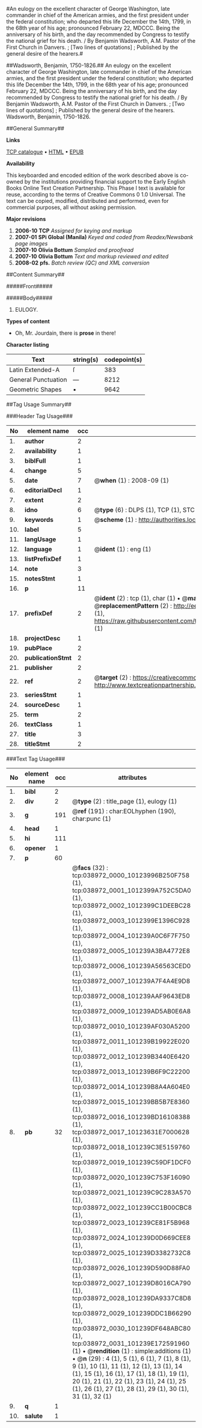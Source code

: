 #An eulogy on the excellent character of George Washington, late commander in chief of the American armies, and the first president under the federal constitution; who departed this life December the 14th, 1799, in the 68th year of his age; pronounced February 22, MDCCC. Being the anniversary of his birth, and the day recommended by Congress to testify the national grief for his death. / By Benjamin Wadsworth, A.M. Pastor of the First Church in Danvers. ; [Two lines of quotations] ; Published by the general desire of the hearers.#

##Wadsworth, Benjamin, 1750-1826.##
An eulogy on the excellent character of George Washington, late commander in chief of the American armies, and the first president under the federal constitution; who departed this life December the 14th, 1799, in the 68th year of his age; pronounced February 22, MDCCC. Being the anniversary of his birth, and the day recommended by Congress to testify the national grief for his death. / By Benjamin Wadsworth, A.M. Pastor of the First Church in Danvers. ; [Two lines of quotations] ; Published by the general desire of the hearers.
Wadsworth, Benjamin, 1750-1826.

##General Summary##

**Links**

[TCP catalogue](http://www.ota.ox.ac.uk/tcp/)  • 
[HTML](http://tei.it.ox.ac.uk/tcp/Texts-HTML/free/N29/N29258.html)  • 
[EPUB](http://tei.it.ox.ac.uk/tcp/Texts-EPUB/free/N29/N29258.epub)

**Availability**

This keyboarded and encoded edition of the
	       work described above is co-owned by the institutions
	       providing financial support to the Early English Books
	       Online Text Creation Partnership. This Phase I text is
	       available for reuse, according to the terms of Creative
	       Commons 0 1.0 Universal. The text can be copied,
	       modified, distributed and performed, even for
	       commercial purposes, all without asking permission.

**Major revisions**

1. __2006-10__ __TCP__ *Assigned for keying and markup*
1. __2007-01__ __SPi Global (Manila)__ *Keyed and coded from Readex/Newsbank page images*
1. __2007-10__ __Olivia Bottum__ *Sampled and proofread*
1. __2007-10__ __Olivia Bottum__ *Text and markup reviewed and edited*
1. __2008-02__ __pfs.__ *Batch review (QC) and XML conversion*

##Content Summary##

#####Front#####

#####Body#####

1. EULOGY.

**Types of content**

  * Oh, Mr. Jourdain, there is **prose** in there!

**Character listing**


|Text|string(s)|codepoint(s)|
|---|---|---|
|Latin Extended-A|ſ|383|
|General Punctuation|—|8212|
|Geometric Shapes|▪|9642|

##Tag Usage Summary##

###Header Tag Usage###

|No|element name|occ|attributes|
|---|---|---|---|
|1.|__author__|2||
|2.|__availability__|1||
|3.|__biblFull__|1||
|4.|__change__|5||
|5.|__date__|7| @__when__ (1) : 2008-09 (1)|
|6.|__editorialDecl__|1||
|7.|__extent__|2||
|8.|__idno__|6| @__type__ (6) : DLPS (1), TCP (1), STC (1), NOTIS (1), IMAGE-SET (1), EVANS-CITATION (1)|
|9.|__keywords__|1| @__scheme__ (1) : http://authorities.loc.gov/ (1)|
|10.|__label__|5||
|11.|__langUsage__|1||
|12.|__language__|1| @__ident__ (1) : eng (1)|
|13.|__listPrefixDef__|1||
|14.|__note__|3||
|15.|__notesStmt__|1||
|16.|__p__|11||
|17.|__prefixDef__|2| @__ident__ (2) : tcp (1), char (1)  •  @__matchPattern__ (2) : ([0-9\-]+):([0-9IVX]+) (1), (.+) (1)  •  @__replacementPattern__ (2) : http://eebo.chadwyck.com/downloadtiff?vid=$1&page=$2 (1), https://raw.githubusercontent.com/textcreationpartnership/Texts/master/tcpchars.xml#$1 (1)|
|18.|__projectDesc__|1||
|19.|__pubPlace__|2||
|20.|__publicationStmt__|2||
|21.|__publisher__|2||
|22.|__ref__|2| @__target__ (2) : https://creativecommons.org/publicdomain/zero/1.0/ (1), http://www.textcreationpartnership.org/docs/. (1)|
|23.|__seriesStmt__|1||
|24.|__sourceDesc__|1||
|25.|__term__|2||
|26.|__textClass__|1||
|27.|__title__|3||
|28.|__titleStmt__|2||


###Text Tag Usage###

|No|element name|occ|attributes|
|---|---|---|---|
|1.|__bibl__|2||
|2.|__div__|2| @__type__ (2) : title_page (1), eulogy (1)|
|3.|__g__|191| @__ref__ (191) : char:EOLhyphen (190), char:punc (1)|
|4.|__head__|1||
|5.|__hi__|111||
|6.|__opener__|1||
|7.|__p__|60||
|8.|__pb__|32| @__facs__ (32) : tcp:038972_0000_10123996B250F758 (1), tcp:038972_0001_1012399A752C5DA0 (1), tcp:038972_0002_1012399C1DEEBC28 (1), tcp:038972_0003_1012399E1396C928 (1), tcp:038972_0004_101239A0C6F7F750 (1), tcp:038972_0005_101239A3BA4772E8 (1), tcp:038972_0006_101239A56563CED0 (1), tcp:038972_0007_101239A7F4A4E9D8 (1), tcp:038972_0008_101239AAF9643ED8 (1), tcp:038972_0009_101239AD5AB0E6A8 (1), tcp:038972_0010_101239AF030A5200 (1), tcp:038972_0011_101239B19922E020 (1), tcp:038972_0012_101239B3440E6420 (1), tcp:038972_0013_101239B6F9C22200 (1), tcp:038972_0014_101239B8A4A604E0 (1), tcp:038972_0015_101239BB5B7E8360 (1), tcp:038972_0016_101239BD16108388 (1), tcp:038972_0017_10123631E7000628 (1), tcp:038972_0018_101239C3E5159760 (1), tcp:038972_0019_101239C59DF1DCF0 (1), tcp:038972_0020_101239C753F16090 (1), tcp:038972_0021_101239C9C283A570 (1), tcp:038972_0022_101239CC1B00CBC8 (1), tcp:038972_0023_101239CE81F5B968 (1), tcp:038972_0024_101239D0D669CEE8 (1), tcp:038972_0025_101239D3382732C8 (1), tcp:038972_0026_101239D590D88FA0 (1), tcp:038972_0027_101239D8016CA790 (1), tcp:038972_0028_101239DA9337C8D8 (1), tcp:038972_0029_101239DDC1B66290 (1), tcp:038972_0030_101239DF648ABC80 (1), tcp:038972_0031_101239E172591960 (1)  •  @__rendition__ (1) : simple:additions (1)  •  @__n__ (29) : 4 (1), 5 (1), 6 (1), 7 (1), 8 (1), 9 (1), 10 (1), 11 (1), 12 (1), 13 (1), 14 (1), 15 (1), 16 (1), 17 (1), 18 (1), 19 (1), 20 (1), 21 (1), 22 (1), 23 (1), 24 (1), 25 (1), 26 (1), 27 (1), 28 (1), 29 (1), 30 (1), 31 (1), 32 (1)|
|9.|__q__|1||
|10.|__salute__|1||
